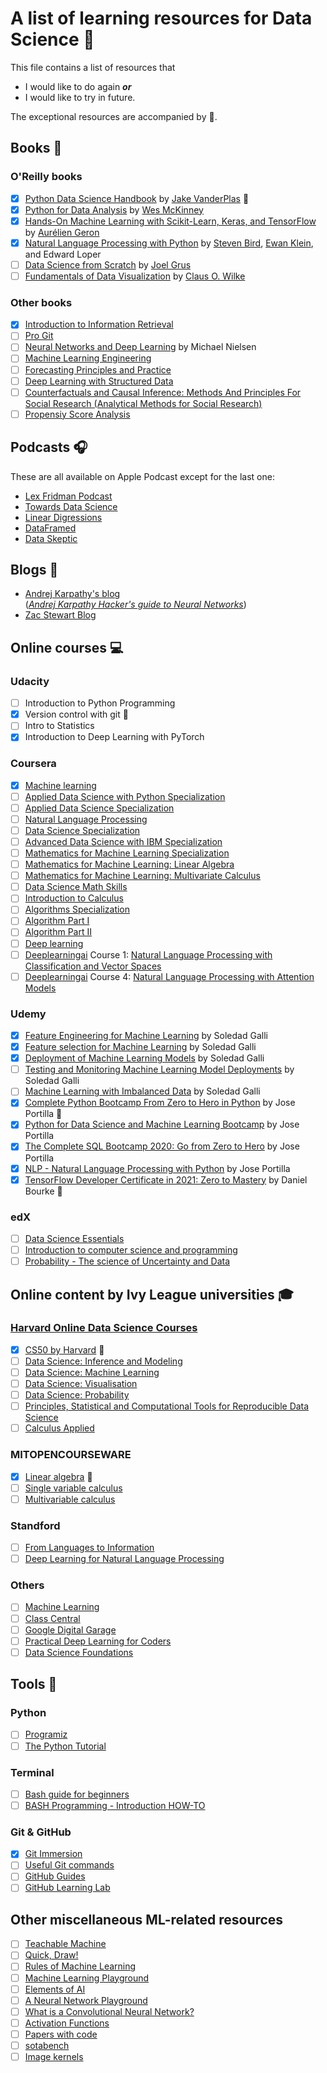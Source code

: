 # A list of learning resources for Data Science :gem:
This file contains a list of resources that 
* I would like to do again **_or_**
* I would like to try in future. 

The exceptional resources are accompanied by :yellow_heart:.

## Books :green_book:
### O'Reilly books
- [x] [Python Data Science Handbook](https://jakevdp.github.io/PythonDataScienceHandbook/) by [Jake VanderPlas](https://github.com/jakevdp) :yellow_heart: 
- [x] [Python for Data Analysis](https://github.com/wesm/pydata-book) by [Wes McKinney](https://github.com/wesm)
- [x] [Hands-On Machine Learning with Scikit-Learn, Keras, and TensorFlow](https://github.com/ageron/handson-ml2) by [Aurélien Geron](https://github.com/ageron)
- [x] [Natural Language Processing with Python](https://www.nltk.org/book/) by [Steven Bird](https://github.com/stevenbird), [Ewan Klein](https://github.com/ewan-klein), and Edward Loper
- [ ] [Data Science from Scratch](https://github.com/joelgrus/data-science-from-scratch) by [Joel Grus](https://github.com/joelgrus)
- [ ] [Fundamentals of Data Visualization](https://clauswilke.com/dataviz/) by [Claus O. Wilke](https://github.com/clauswilke)

### Other books
- [x] [Introduction to Information Retrieval](https://nlp.stanford.edu/IR-book/information-retrieval-book.html)
- [ ] [Pro Git](https://git-scm.com/book/en/v2)
- [ ] [Neural Networks and Deep Learning](http://neuralnetworksanddeeplearning.com/) by Michael Nielsen
- [ ] [Machine Learning Engineering](http://www.mlebook.com/wiki/doku.php)
- [ ] [Forecasting Principles and Practice](https://otexts.com/fpp3/)
- [ ] [Deep Learning with Structured Data](https://www.manning.com/books/deep-learning-with-structured-data?query=deep%20learning%20with%20structured%20data)
- [ ] [Counterfactuals and Causal Inference: Methods And Principles For Social Research (Analytical Methods for Social Research)](https://edisciplinas.usp.br/pluginfile.php/3984640/mod_resource/content/2/%5BStephen_L._Morgan%2C_Christopher_Winship%5D_Counterfa%28BookFi.org%29%20%281%29%281%29.pdf)
- [ ] [Propensiy Score Analysis](https://people.duke.edu/~wp40/index.html)

## Podcasts :headphones:
These are all available on Apple Podcast except for the last one:
* [Lex Fridman Podcast](https://lexfridman.com/podcast/) 
* [Towards Data Science](https://towardsdatascience.com/podcast/home)
* [Linear Digressions](http://lineardigressions.com/)
* [DataFramed](https://www.datacamp.com/community/podcast)
* [Data Skeptic](https://dataskeptic.com/)

## Blogs :notebook:
* [Andrej Karpathy's blog](http://karpathy.github.io/)   
  (_[Andrej Karpathy Hacker's guide to Neural Networks](http://karpathy.github.io/neuralnets/)_)
* [Zac Stewart Blog](https://zacstewart.com/)

## Online courses :computer:
### Udacity
- [ ] Introduction to Python Programming
- [x] Version control with git :yellow_heart: 
- [ ] Intro to Statistics
- [x] Introduction to Deep Learning with PyTorch

### Coursera
- [x] [Machine learning](https://www.coursera.org/learn/machine-learning)
- [ ] [Applied Data Science with Python Specialization](https://www.coursera.org/specializations/data-science-python)
- [ ] [Applied Data Science Specialization](https://www.coursera.org/specializations/applied-data-science)
- [ ] [Natural Language Processing](https://www.coursera.org/learn/language-processing)
- [ ] [Data Science Specialization](https://www.coursera.org/specializations/jhu-data-science)
- [ ] [Advanced Data Science with IBM Specialization](https://www.coursera.org/specializations/advanced-data-science-ibm)
- [ ] [Mathematics for Machine Learning Specialization](https://www.coursera.org/specializations/mathematics-machine-learning)
- [ ] [Mathematics for Machine Learning: Linear Algebra](https://www.coursera.org/learn/linear-algebra-machine-learning)
- [ ] [Mathematics for Machine Learning: Multivariate Calculus](https://www.coursera.org/learn/multivariate-calculus-machine-learning)
- [ ] [Data Science Math Skills](https://www.coursera.org/learn/datasciencemathskills)
- [ ] [Introduction to Calculus](https://www.coursera.org/learn/introduction-to-calculus)
- [ ] [Algorithms Specialization](https://www.coursera.org/specializations/algorithms)
- [ ] [Algorithm Part I](https://www.coursera.org/learn/algorithms-part1)
- [ ] [Algorithm Part II](https://www.coursera.org/learn/algorithms-part2)
- [ ] [Deep learning](https://www.coursera.org/specializations/deep-learning)
- [ ] [Deeplearningai](https://www.deeplearning.ai/natural-language-processing-specialization/) Course 1: [Natural Language Processing with Classification and Vector Spaces](https://www.coursera.org/learn/sequence-models-in-nlp?utm_source=deeplearningai&utm_medium=institutions&utm_campaign=WebsiteCoursesNLPC3SyllabusButton)
- [ ] [Deeplearningai](https://www.deeplearning.ai/natural-language-processing-specialization/) Course 4: [Natural Language Processing with Attention Models](https://www.coursera.org/learn/attention-models-in-nlp?utm_source=deeplearningai&utm_medium=institutions&utm_campaign=WebsiteCoursesNLPC4SyllabusButton)

### Udemy
- [x] [Feature Engineering for Machine Learning](https://www.udemy.com/course/feature-engineering-for-machine-learning/) by Soledad Galli
- [x] [Feature selection for Machine Learning](https://www.udemy.com/course/feature-selection-for-machine-learning/) by Soledad Galli
- [x] [Deployment of Machine Learning Models](https://www.udemy.com/course/deployment-of-machine-learning-models/) by Soledad Galli
- [ ] [Testing and Monitoring Machine Learning Model Deployments](https://www.udemy.com/course/testing-and-monitoring-machine-learning-model-deployments/) by Soledad Galli
- [ ] [Machine Learning with Imbalanced Data](https://www.udemy.com/course/machine-learning-with-imbalanced-data/) by Soledad Galli
- [x] [Complete Python Bootcamp From Zero to Hero in Python](https://www.udemy.com/course/complete-python-bootcamp/) by Jose Portilla :yellow_heart: 
- [x] [Python for Data Science and Machine Learning Bootcamp](https://www.udemy.com/course/python-for-data-science-and-machine-learning-bootcamp/) by Jose Portilla
- [x] [The Complete SQL Bootcamp 2020: Go from Zero to Hero](https://www.udemy.com/course/the-complete-sql-bootcamp/) by Jose Portilla
- [x] [NLP - Natural Language Processing with Python](https://www.udemy.com/course/nlp-natural-language-processing-with-python/) by Jose Portilla
- [x] [TensorFlow Developer Certificate in 2021: Zero to Mastery](https://www.udemy.com/course/tensorflow-developer-certificate-machine-learning-zero-to-mastery/) by Daniel Bourke :yellow_heart: 

### edX
- [ ] [Data Science Essentials](https://www.edx.org/course/data-science-essentials)
- [ ] [Introduction to computer science and programming](https://www.edx.org/course/introduction-to-computer-science-and-programming-7)
- [ ] [Probability - The science of Uncertainty and Data](https://www.edx.org/course/probability-the-science-of-uncertainty-and-data)

## Online content by Ivy League universities :mortar_board:
### [Harvard Online Data Science Courses](https://online-learning.harvard.edu/subject/data-science)
- [x] [CS50 by Harvard](https://www.youtube.com/watch?v=gs4Sb4ar4qw&list=PLhQjrBD2T380ntcBDFlEfDCsYISod_jHy)  :yellow_heart: 
- [ ] [Data Science: Inference and Modeling](https://www.edx.org/course/data-science-inference-and-modeling)
- [ ] [Data Science: Machine Learning](https://online-learning.harvard.edu/course/data-science-machine-learning?delta=2)
- [ ] [Data Science: Visualisation](https://online-learning.harvard.edu/course/data-science-visualization?delta=2)
- [ ] [Data Science: Probability](https://www.edx.org/course/data-science-probability)
- [ ] [Principles, Statistical and Computational Tools for Reproducible Data Science](https://www.edx.org/course/principles-statistical-and-computational-tools-for)
- [ ] [Calculus Applied](https://online-learning.harvard.edu/course/calculus-applied?delta=1)

### MITOPENCOURSEWARE
- [x] [Linear algebra](https://ocw.mit.edu/courses/mathematics/18-06-linear-algebra-spring-2010/)  :yellow_heart: 
- [ ] [Single variable calculus](https://ocw.mit.edu/courses/mathematics/18-01sc-single-variable-calculus-fall-2010/)
- [ ] [Multivariable calculus](https://ocw.mit.edu/courses/mathematics/18-02sc-multivariable-calculus-fall-2010/)

### Standford
- [ ] [From Languages to Information](http://web.stanford.edu/class/cs124/)
- [ ] [Deep Learning for Natural Language Processing](https://www.youtube.com/watch?v=kZteabVD8sU&list=PLcGUo322oqu9n4i0X3cRJgKyVy7OkDdoi&index=1)

### Others
- [ ] [Machine Learning](http://work.caltech.edu/telecourse)
- [ ] [Class Central](https://www.classcentral.com/)
- [ ] [Google Digital Garage](https://learndigital.withgoogle.com/digitalgarage-au)
- [ ] [Practical Deep Learning for Coders](https://course.fast.ai/)
- [ ] [Data Science Foundations](https://cognitiveclass.ai/learn/data-science)

## Tools :wrench:
### Python
- [ ] [Programiz](https://www.programiz.com/python-programming)
- [ ] [The Python Tutorial](https://docs.python.org/3/tutorial/)

### Terminal
- [ ] [Bash guide for beginners](https://tldp.org/LDP/Bash-Beginners-Guide/html/)
- [ ] [BASH Programming - Introduction HOW-TO](https://tldp.org/HOWTO/Bash-Prog-Intro-HOWTO.html)

### Git & GitHub
- [x] [Git Immersion](https://gitimmersion.com/)
- [ ] [Useful Git commands](https://docs.gitlab.com/ee/topics/git/useful_git_commands.html)
- [ ] [GitHub Guides](https://guides.github.com/)
- [ ] [GitHub Learning Lab](https://lab.github.com/)

## Other miscellaneous ML-related resources
- [ ] [Teachable Machine](https://teachablemachine.withgoogle.com/)
- [ ] [Quick, Draw!](https://quickdraw.withgoogle.com/)
- [ ] [Rules of Machine Learning](https://developers.google.com/machine-learning/guides/rules-of-ml/)
- [ ] [Machine Learning Playground](https://ml-playground.com/)
- [ ] [Elements of AI](https://www.elementsofai.com/)
- [ ] [A Neural Network Playground](https://playground.tensorflow.org)
- [ ] [What is a Convolutional Neural Network?](https://poloclub.github.io/cnn-explainer/)
- [ ] [Activation Functions](https://ml-cheatsheet.readthedocs.io/en/latest/activation_functions.html)
- [ ] [Papers with code](https://www.paperswithcode.com/)
- [ ] [sotabench](https://sotabench.com/)
- [ ] [Image kernels](https://setosa.io/ev/image-kernels/)